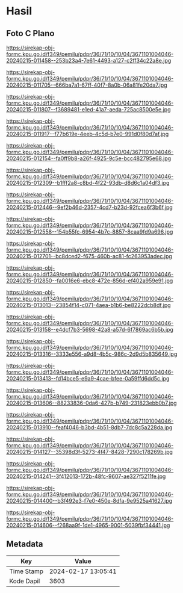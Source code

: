 # Hasil

## Foto C Plano

https://sirekap-obj-formc.kpu.go.id/f349/pemilu/pdpr/36/71/10/10/04/3671101004046-20240215-011458--253b23a4-7e61-4493-a127-c2ff34c22a8e.jpg

https://sirekap-obj-formc.kpu.go.id/f349/pemilu/pdpr/36/71/10/10/04/3671101004046-20240215-011705--666ba7a1-67ff-40f7-8a0b-06a81fe20da7.jpg

https://sirekap-obj-formc.kpu.go.id/f349/pemilu/pdpr/36/71/10/10/04/3671101004046-20240215-011807--f3689481-e1ed-41a7-aeda-725ac8500e5e.jpg

https://sirekap-obj-formc.kpu.go.id/f349/pemilu/pdpr/36/71/10/10/04/3671101004046-20240215-011917--f77b619e-4eeb-4c5d-b7e0-991d0f80d7af.jpg

https://sirekap-obj-formc.kpu.go.id/f349/pemilu/pdpr/36/71/10/10/04/3671101004046-20240215-012154--fa0ff9b8-a26f-4925-9c5e-bcc482795e68.jpg

https://sirekap-obj-formc.kpu.go.id/f349/pemilu/pdpr/36/71/10/10/04/3671101004046-20240215-012309--b1fff2a8-c8bd-4f22-93db-d8d6c1a04df3.jpg

https://sirekap-obj-formc.kpu.go.id/f349/pemilu/pdpr/36/71/10/10/04/3671101004046-20240215-012446--9ef2b46d-2357-4cd7-b23d-92fcea6f3b6f.jpg

https://sirekap-obj-formc.kpu.go.id/f349/pemilu/pdpr/36/71/10/10/04/3671101004046-20240215-012558--154b55fc-6954-4b7c-8857-8caa9fd9a696.jpg

https://sirekap-obj-formc.kpu.go.id/f349/pemilu/pdpr/36/71/10/10/04/3671101004046-20240215-012701--bc8dced2-f675-460b-ac81-fc263953adec.jpg

https://sirekap-obj-formc.kpu.go.id/f349/pemilu/pdpr/36/71/10/10/04/3671101004046-20240215-012850--fa0016e6-ebc8-472e-856d-ef402a959e91.jpg

https://sirekap-obj-formc.kpu.go.id/f349/pemilu/pdpr/36/71/10/10/04/3671101004046-20240215-013013--23854f14-c071-4aea-b1b6-be8222dcb8df.jpg

https://sirekap-obj-formc.kpu.go.id/f349/pemilu/pdpr/36/71/10/10/04/3671101004046-20240215-013158--e4dcf7b3-5698-42a8-a57d-6f7869ac6b5b.jpg

https://sirekap-obj-formc.kpu.go.id/f349/pemilu/pdpr/36/71/10/10/04/3671101004046-20240215-013316--3333e556-a9d8-4b5c-986c-2d9d5b835649.jpg

https://sirekap-obj-formc.kpu.go.id/f349/pemilu/pdpr/36/71/10/10/04/3671101004046-20240215-013413--fd14bce5-e9a9-4cae-bfee-0a59ffd6dd5c.jpg

https://sirekap-obj-formc.kpu.go.id/f349/pemilu/pdpr/36/71/10/10/04/3671101004046-20240215-013606--88233836-0da6-427b-b749-231823ebb0b7.jpg

https://sirekap-obj-formc.kpu.go.id/f349/pemilu/pdpr/36/71/10/10/04/3671101004046-20240215-013910--feaf4046-b3bd-4b51-8db7-7dc8c5a228da.jpg

https://sirekap-obj-formc.kpu.go.id/f349/pemilu/pdpr/36/71/10/10/04/3671101004046-20240215-014127--35398d3f-5273-4f47-8428-7290c178269b.jpg

https://sirekap-obj-formc.kpu.go.id/f349/pemilu/pdpr/36/71/10/10/04/3671101004046-20240215-014241--3f412013-172b-48fc-9607-ae327f5211fe.jpg

https://sirekap-obj-formc.kpu.go.id/f349/pemilu/pdpr/36/71/10/10/04/3671101004046-20240215-014400--b3f492e3-f7e0-450e-8dfa-9e9525a41627.jpg

https://sirekap-obj-formc.kpu.go.id/f349/pemilu/pdpr/36/71/10/10/04/3671101004046-20240215-014606--f268aa9f-1de1-4965-9001-5039fbf34441.jpg


## Metadata

| Key        | Value               |
| ---------- | ------------------- |
| Time Stamp | 2024-02-17 13:05:41 |
| Kode Dapil | 3603                |




